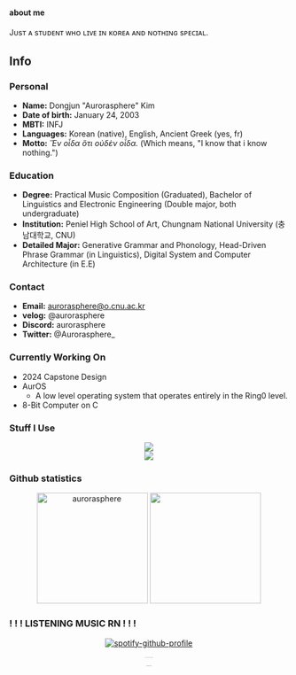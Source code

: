 #### about me
Jᴜsᴛ ᴀ sᴛᴜᴅᴇɴᴛ ᴡʜᴏ ʟɪᴠᴇ ɪɴ ᴋᴏʀᴇᴀ ᴀɴᴅ ɴᴏᴛʜɪɴɢ sᴘᴇᴄɪᴀʟ.

## Info
### Personal
- **Name:** Dongjun "Aurorasphere" Kim
- **Date of birth:** January 24, 2003
- **MBTI:** INFJ
- **Languages:** Korean (native), English, Ancient Greek (yes, fr)
- **Motto:** *Ἓν οἶδα ὅτι οὐδὲν οἶδα.* (Which means, "I know that i know nothing.")

### Education
- **Degree:** Practical Music Composition (Graduated), Bachelor of Linguistics and Electronic Engineering (Double major, both undergraduate)
- **Institution:** Peniel High School of Art, Chungnam National University (충남대학교, CNU)
- **Detailed Major:** Generative Grammar and Phonology, Head-Driven Phrase Grammar (in Linguistics), Digital System and Computer Architecture (in E.E)

### Contact
- **Email:** aurorasphere@o.cnu.ac.kr
- **velog:** @aurorasphere
- **Discord:** aurorasphere
- **Twitter:** @Aurorasphere_

### Currently Working On 
- 2024 Capstone Design
- AurOS
  - A low level operating system that operates entirely in the Ring0 level.  
- 8-Bit Computer on C

<h3 align="left">Stuff I Use</h3>
<p align="center">
  <a href="https://skillicons.dev">
    <img src="https://skillicons.dev/icons?i=windows,arch,debian,bsd,neovim,vscodium" /><br>
    <img src="https://skillicons.dev/icons?i=arduino,raspberrypi,c,rust,zig,python" />
  </a>
</p>

### Github statistics
<p align="center">
    <img height=200 src="https://github-readme-stats.vercel.app/api?username=aurorasphere&show_icons=true&theme=catppuccin_mocha&title_color=7287fd&text_color=eff1f5&hide_border=true&layout=compact&locale=en" alt="aurorasphere" />
    <img height=200 src="https://github-readme-stats.vercel.app/api/top-langs?username=aurorasphere&theme=catppuccin_mocha&title_color=7287fd&text_color=eff1f5&hide_border=true&layout=compact&langs_count=8&locale=en&card_width=320" />
</p>

### ! ! ! LISTENING MUSIC RN ! ! !
<div style="text-align: center;">
  <a href="https://spotify-github-profile.kittinanx.com/api/view?uid=313wyxq5oui25bqnd2wjphznzvvm&redirect=true">
    <img src="https://spotify-github-profile.kittinanx.com/api/view?uid=313wyxq5oui25bqnd2wjphznzvvm&cover_image=true&theme=novatorem&show_offline=true&background_color=1e1e2e&interchange=false&bar_color=8839ef&bar_color_cover=false" alt="spotify-github-profile">
  </a>
</div>

<br>
<p align="center" style="font-size:5%">
    <img src="https://media1.tenor.com/m/iIN74ofh27EAAAAd/chipi-chipi-chapa-chap-cat.gif" width="20" height="15" alt="chipi chipi chapa chapa dubi dubi daba daba"/><br>
치피치피차파차파두비두비다바다
</p>
